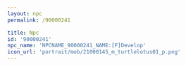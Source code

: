 ```yaml
---
layout: npc
permalink: /90000241

title: Npc
id: '90000241'
npc_name: 'NPCNAME_90000241_NAME:[F]Develop'
icon_url: 'portrait/mob/21000145_m_turtlelotus01_p.png'
---
```

